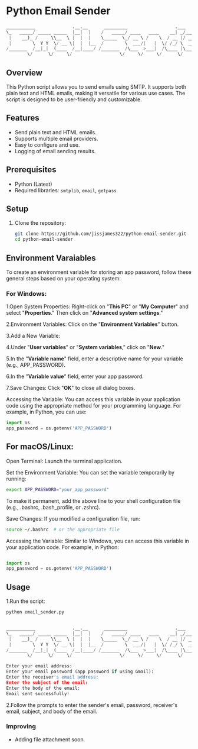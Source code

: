 # Python Email Sender

```python
___________              .__.__      _________                  .___            
\_   _____/ _____ _____  |__|  |    /   _____/ ____   ____    __| _/___________ 
 |    __)_ /     \\__  \ |  |  |    \_____  \_/ __ \ /    \  / __ |/ __ \_  __ \
 |        \  Y Y  \/ __ \|  |  |__  /        \  ___/|   |  \/ /_/ \  ___/|  | \/
/_______  /__|_|  (____  /__|____/ /_______  /\___  >___|  /\____ |\___  >__|   
        \/      \/     \/                  \/     \/     \/      \/    \/   

```
## Overview
This Python script allows you to send emails using SMTP. It supports both plain text and HTML emails, making it versatile for various use cases. The script is designed to be user-friendly and customizable.

## Features
- Send plain text and HTML emails.
- Supports multiple email providers.
- Easy to configure and use.
- Logging of email sending results.

## Prerequisites
- Python (Latest)
- Required libraries: `smtplib`, `email`, `getpass`

## Setup
1. Clone the repository:
   ```bash
   git clone https://github.com/jissjames322/python-email-sender.git
   cd python-email-sender

## Environment Varaiables

To create an environment variable for storing an app password, follow these general steps based on your operating system:

### For Windows:

1.Open System Properties: Right-click on "**This PC**" or "**My Computer**" and select "**Properties**." Then click on "**Advanced system settings**."

2.Environment Variables: Click on the "**Environment Variables**" button.

3.Add a New Variable:

4.Under "**User variables**" or "**System variables**," click on "**New**."

5.In the "**Variable name**" field, enter a descriptive name for your variable (e.g., APP_PASSWORD).

6.In the "**Variable value**" field, enter your app password.

7.Save Changes: Click "**OK**" to close all dialog boxes.

Accessing the Variable: You can access this variable in your application code using the appropriate method for your programming language. For example, in Python, you can use:

```python
import os
app_password = os.getenv('APP_PASSWORD')
```
## For macOS/Linux:
Open Terminal: Launch the terminal application.

Set the Environment Variable: You can set the variable temporarily by running:

```bash
export APP_PASSWORD="your_app_password"
```
To make it permanent, add the above line to your shell configuration file (e.g., .bashrc, .bash_profile, or .zshrc).

Save Changes: If you modified a configuration file, run:

```bash
source ~/.bashrc  # or the appropriate file
```
Accessing the Variable: Similar to Windows, you can access this variable in your application code. For example, in Python:

```python

import os
app_password = os.getenv('APP_PASSWORD')
```

## Usage

1.Run the script:


```bash
python email_sender.py
```

```python

___________              .__.__      _________                  .___
\_   _____/ _____ _____  |__|  |    /   _____/ ____   ____    __| _/___________
 |    __)_ /     \\__  \ |  |  |    \_____  \_/ __ \ /    \  / __ |/ __ \_  __ \
 |        \  Y Y  \/ __ \|  |  |__  /        \  ___/|   |  \/ /_/ \  ___/|  | \/
/_______  /__|_|  (____  /__|____/ /_______  /\___  >___|  /\____ |\___  >__|
        \/      \/     \/                  \/     \/     \/      \/    \/

Enter your email address: 
Enter your email password (app password if using Gmail): 
Enter the receiver's email address: 
Enter the subject of the email: 
Enter the body of the email: 
Email sent successfully!
```

2.Follow the prompts to enter the sender's email, password, receiver's email, subject, and body of the email.

### Improving

- Adding file attachment soon.



   
